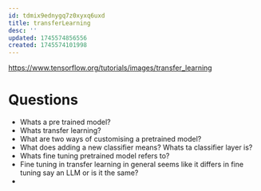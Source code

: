 ```yaml
---
id: tdmix9ednygq7z0xyxq6uxd
title: transferLearning
desc: ''
updated: 1745574856556
created: 1745574101998
---
```

https://www.tensorflow.org/tutorials/images/transfer_learning


# Questions
- Whats a pre trained model?
- Whats transfer learning?
- What are two ways of customising a pretrained model?
- What does adding a new classifier means? Whats ta classifier layer is?
- Whats fine tuning pretrained model refers to?
- Fine tuning in transfer learning in general seems like it differs in fine tuning say an LLM or is it the same?
- 